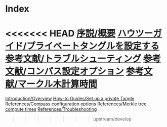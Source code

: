 # Index

<<<<<<< HEAD
[序説/概要](/introduction/overview.md)
[ハウツーガイド/プライベートタングルを設定する](/how-to-guides/set-up-a-private-tangle.md)
[参考文献/トラブルシューティング](/references/troubleshooting.md)
[参考文献/コンパス設定オプション](/references/compass-configuration-options.md)
[参考文献/マークル木計算時間](/references/merkle-tree-compute-times.md)
=======
[Introduction/Overview](/introduction/overview.md)
[How-to Guides/Set up a private Tangle](/how-to-guides/set-up-a-private-tangle.md)
[References/Compass configuration options](/references/compass-configuration-options.md)
[References/Merkle tree compute times](/references/merkle-tree-compute-times.md)
[References/Troubleshooting](/references/troubleshooting.md)
>>>>>>> upstream/develop
